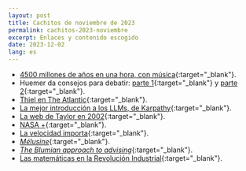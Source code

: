 ```yaml
---
layout: post
title: Cachitos de noviembre de 2023
permalink: cachitos-2023-noviembre
excerpt: Enlaces y contenido escogido
date: 2023-12-02
lang: es
---
```


- [4500 millones de años en una hora, con música](https://youtu.be/S7TUe5w6RHo){:target="_blank"}.
- Huemer da consejos para debatir: [parte 1](https://fakenous.substack.com/p/tips-for-debate-part-1){:target="_blank"} y [parte 2](https://fakenous.substack.com/p/tips-for-debate-part-2){:target="_blank"}.
- [Thiel en The Atlantic](https://www.theatlantic.com/politics/archive/2023/11/peter-thiel-2024-election-politics-investing-life-views/675946/){:target="_blank"}.
- [La mejor introducción a los LLMs, de Karpathy](https://youtu.be/zjkBMFhNj_g){:target="_blank"}.
- [La web de Taylor en 2002](https://twitter.com/WebDesignMuseum/status/1727266923484717117){:target="_blank"}.
- [NASA +](https://plus.nasa.gov/){:target="_blank"}.
- [La velocidad importa](https://jsomers.net/blog/speed-matters){:target="_blank"}.
- [_Mélusine_](https://open.spotify.com/album/1AP6E8gCkPzDjFC8DrGFPc?si=ZvOtA8Y5Tgq8twxjIW2ISQ){:target="_blank"}.
- [_The Blumian approach to advising_](https://www.technologyreview.com/2023/10/24/1081478/manuel-blum-theoretical-computer-science-turing-award-academic-advisor/){:target="_blank"}.
- [Las matemáticas en la Revolución Industrial](https://worksinprogress.co/issue/how-mathematics-built-the-modern-world/){:target="_blank"}.
